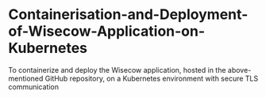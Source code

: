 # Containerisation-and-Deployment-of-Wisecow-Application-on-Kubernetes
To containerize and deploy the Wisecow application, hosted in the above-mentioned GitHub repository, on a Kubernetes environment with secure TLS communication

